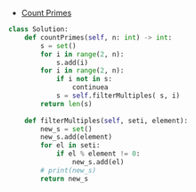 

- [Count Primes](https://leetcode.com/problems/count-primes/submissions/)
```python
class Solution:
    def countPrimes(self, n: int) -> int:
        s = set()
        for i in range(2, n):
            s.add(i)
        for i in range(2, n):
            if i not in s:
                continuea
            s = self.filterMultiples( s, i)
        return len(s)
                    
    def filterMultiples(self, seti, element):
        new_s = set()
        new_s.add(element)
        for el in seti:
            if el % element != 0:
                new_s.add(el)
        # print(new_s)
        return new_s
``` 
            
        
